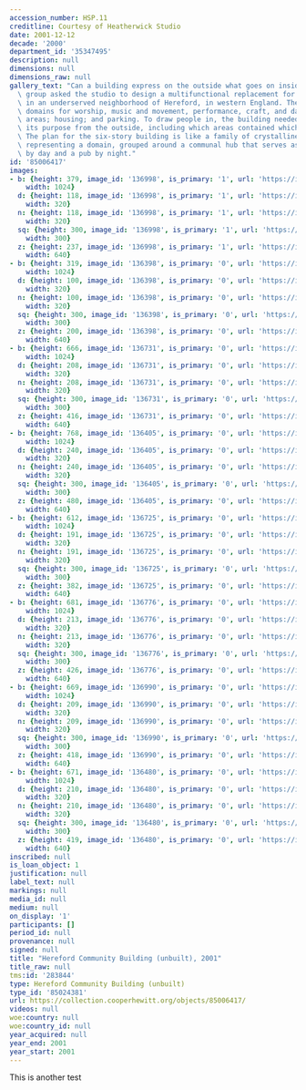 ```yaml
---
accession_number: HSP.11
creditline: Courtesy of Heatherwick Studio
date: 2001-12-12
decade: '2000'
department_id: '35347495'
description: null
dimensions: null
dimensions_raw: null
gallery_text: "Can a building express on the outside what goes on inside?\nA community\
  \ group asked the studio to design a multifunctional replacement for a 1970s church\
  \ in an underserved neighborhood of Hereford, in western England. The project required\
  \ domains for worship, music and movement, performance, craft, and day care; common\
  \ areas; housing; and parking. To draw people in, the building needed to communicate\
  \ its purpose from the outside, including which areas contained which functions.\
  \ The plan for the six-story building is like a family of crystalline objects, each\
  \ representing a domain, grouped around a communal hub that serves as a caf\xE9\
  \ by day and a pub by night."
id: '85006417'
images:
- b: {height: 379, image_id: '136998', is_primary: '1', url: 'https://images.collection.cooperhewitt.org/136998_642b0308216cf943_b.jpg',
    width: 1024}
  d: {height: 118, image_id: '136998', is_primary: '1', url: 'https://images.collection.cooperhewitt.org/136998_642b0308216cf943_d.gif',
    width: 320}
  n: {height: 118, image_id: '136998', is_primary: '1', url: 'https://images.collection.cooperhewitt.org/136998_642b0308216cf943_n.jpg',
    width: 320}
  sq: {height: 300, image_id: '136998', is_primary: '1', url: 'https://images.collection.cooperhewitt.org/136998_642b0308216cf943_sq.jpg',
    width: 300}
  z: {height: 237, image_id: '136998', is_primary: '1', url: 'https://images.collection.cooperhewitt.org/136998_642b0308216cf943_z.jpg',
    width: 640}
- b: {height: 319, image_id: '136398', is_primary: '0', url: 'https://images.collection.cooperhewitt.org/136398_3aca7f0de9597336_b.jpg',
    width: 1024}
  d: {height: 100, image_id: '136398', is_primary: '0', url: 'https://images.collection.cooperhewitt.org/136398_3aca7f0de9597336_d.gif',
    width: 320}
  n: {height: 100, image_id: '136398', is_primary: '0', url: 'https://images.collection.cooperhewitt.org/136398_3aca7f0de9597336_n.jpg',
    width: 320}
  sq: {height: 300, image_id: '136398', is_primary: '0', url: 'https://images.collection.cooperhewitt.org/136398_3aca7f0de9597336_sq.jpg',
    width: 300}
  z: {height: 200, image_id: '136398', is_primary: '0', url: 'https://images.collection.cooperhewitt.org/136398_3aca7f0de9597336_z.jpg',
    width: 640}
- b: {height: 666, image_id: '136731', is_primary: '0', url: 'https://images.collection.cooperhewitt.org/136731_5cd6f01ed5835d24_b.jpg',
    width: 1024}
  d: {height: 208, image_id: '136731', is_primary: '0', url: 'https://images.collection.cooperhewitt.org/136731_5cd6f01ed5835d24_d.gif',
    width: 320}
  n: {height: 208, image_id: '136731', is_primary: '0', url: 'https://images.collection.cooperhewitt.org/136731_5cd6f01ed5835d24_n.jpg',
    width: 320}
  sq: {height: 300, image_id: '136731', is_primary: '0', url: 'https://images.collection.cooperhewitt.org/136731_5cd6f01ed5835d24_sq.jpg',
    width: 300}
  z: {height: 416, image_id: '136731', is_primary: '0', url: 'https://images.collection.cooperhewitt.org/136731_5cd6f01ed5835d24_z.jpg',
    width: 640}
- b: {height: 768, image_id: '136405', is_primary: '0', url: 'https://images.collection.cooperhewitt.org/136405_d59419d946518917_b.jpg',
    width: 1024}
  d: {height: 240, image_id: '136405', is_primary: '0', url: 'https://images.collection.cooperhewitt.org/136405_d59419d946518917_d.gif',
    width: 320}
  n: {height: 240, image_id: '136405', is_primary: '0', url: 'https://images.collection.cooperhewitt.org/136405_d59419d946518917_n.jpg',
    width: 320}
  sq: {height: 300, image_id: '136405', is_primary: '0', url: 'https://images.collection.cooperhewitt.org/136405_d59419d946518917_sq.jpg',
    width: 300}
  z: {height: 480, image_id: '136405', is_primary: '0', url: 'https://images.collection.cooperhewitt.org/136405_d59419d946518917_z.jpg',
    width: 640}
- b: {height: 612, image_id: '136725', is_primary: '0', url: 'https://images.collection.cooperhewitt.org/136725_e3abb0b758cd93b6_b.jpg',
    width: 1024}
  d: {height: 191, image_id: '136725', is_primary: '0', url: 'https://images.collection.cooperhewitt.org/136725_e3abb0b758cd93b6_d.gif',
    width: 320}
  n: {height: 191, image_id: '136725', is_primary: '0', url: 'https://images.collection.cooperhewitt.org/136725_e3abb0b758cd93b6_n.jpg',
    width: 320}
  sq: {height: 300, image_id: '136725', is_primary: '0', url: 'https://images.collection.cooperhewitt.org/136725_e3abb0b758cd93b6_sq.jpg',
    width: 300}
  z: {height: 382, image_id: '136725', is_primary: '0', url: 'https://images.collection.cooperhewitt.org/136725_e3abb0b758cd93b6_z.jpg',
    width: 640}
- b: {height: 681, image_id: '136776', is_primary: '0', url: 'https://images.collection.cooperhewitt.org/136776_b1d08659bb5c26c6_b.jpg',
    width: 1024}
  d: {height: 213, image_id: '136776', is_primary: '0', url: 'https://images.collection.cooperhewitt.org/136776_b1d08659bb5c26c6_d.gif',
    width: 320}
  n: {height: 213, image_id: '136776', is_primary: '0', url: 'https://images.collection.cooperhewitt.org/136776_b1d08659bb5c26c6_n.jpg',
    width: 320}
  sq: {height: 300, image_id: '136776', is_primary: '0', url: 'https://images.collection.cooperhewitt.org/136776_b1d08659bb5c26c6_sq.jpg',
    width: 300}
  z: {height: 426, image_id: '136776', is_primary: '0', url: 'https://images.collection.cooperhewitt.org/136776_b1d08659bb5c26c6_z.jpg',
    width: 640}
- b: {height: 669, image_id: '136990', is_primary: '0', url: 'https://images.collection.cooperhewitt.org/136990_26d4dd1d50465830_b.jpg',
    width: 1024}
  d: {height: 209, image_id: '136990', is_primary: '0', url: 'https://images.collection.cooperhewitt.org/136990_26d4dd1d50465830_d.gif',
    width: 320}
  n: {height: 209, image_id: '136990', is_primary: '0', url: 'https://images.collection.cooperhewitt.org/136990_26d4dd1d50465830_n.jpg',
    width: 320}
  sq: {height: 300, image_id: '136990', is_primary: '0', url: 'https://images.collection.cooperhewitt.org/136990_26d4dd1d50465830_sq.jpg',
    width: 300}
  z: {height: 418, image_id: '136990', is_primary: '0', url: 'https://images.collection.cooperhewitt.org/136990_26d4dd1d50465830_z.jpg',
    width: 640}
- b: {height: 671, image_id: '136480', is_primary: '0', url: 'https://images.collection.cooperhewitt.org/136480_a3e292002af87a55_b.jpg',
    width: 1024}
  d: {height: 210, image_id: '136480', is_primary: '0', url: 'https://images.collection.cooperhewitt.org/136480_a3e292002af87a55_d.gif',
    width: 320}
  n: {height: 210, image_id: '136480', is_primary: '0', url: 'https://images.collection.cooperhewitt.org/136480_a3e292002af87a55_n.jpg',
    width: 320}
  sq: {height: 300, image_id: '136480', is_primary: '0', url: 'https://images.collection.cooperhewitt.org/136480_a3e292002af87a55_sq.jpg',
    width: 300}
  z: {height: 419, image_id: '136480', is_primary: '0', url: 'https://images.collection.cooperhewitt.org/136480_a3e292002af87a55_z.jpg',
    width: 640}
inscribed: null
is_loan_object: 1
justification: null
label_text: null
markings: null
media_id: null
medium: null
on_display: '1'
participants: []
period_id: null
provenance: null
signed: null
title: "Hereford Community Building (unbuilt), 2001"
title_raw: null
tms:id: '283844'
type: Hereford Community Building (unbuilt)
type_id: '85024381'
url: https://collection.cooperhewitt.org/objects/85006417/
videos: null
woe:country: null
woe:country_id: null
year_acquired: null
year_end: 2001
year_start: 2001
---
```


This is another test
